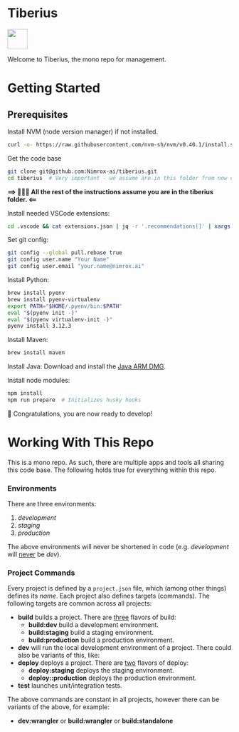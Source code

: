 # Tiberius

<a alt="Nx logo" href="https://nx.dev" target="_blank" rel="noreferrer"><img src="https://raw.githubusercontent.com/nrwl/nx/master/images/nx-logo.png" width="45"></a>

Welcome to Tiberius, the mono repo for  management.

# Getting Started
## Prerequisites
Install NVM (node version manager) if not installed.
```bash
curl -o- https://raw.githubusercontent.com/nvm-sh/nvm/v0.40.1/install.sh | bash
```

Get the code base
```bash
git clone git@github.com:Nimrox-ai/tiberius.git
cd tiberius  # Very important - we assume are in this folder from now on
```

**==> 🚀🚀🚀 All the rest of the instructions assume you are in the tiberius folder. <==**

Install needed VSCode extensions:
```bash
cd .vscode && cat extensions.json | jq -r '.recommendations[]' | xargs -n 1 code --install-extension && cd ..
```

Set git config:
```bash
git config --global pull.rebase true
git config user.name "Your Name"
git config user.email "your.name@nimrox.ai"
```

Install Python:
```bash
brew install pyenv
brew install pyenv-virtualenv
export PATH="$HOME/.pyenv/bin:$PATH"
eval "$(pyenv init -)"
eval "$(pyenv virtualenv-init -)"
pyenv install 3.12.3
```

Install Maven:
```bash
brew install maven
```

Install Java:
Download and install the [Java ARM DMG](https://www.oracle.com/java/technologies/downloads/#java21:~:text=https%3A//download.oracle.com/java/21/latest/jdk%2D21_macos%2Daarch64_bin.dmg).

Install node modules:
```bash
npm install
npm run prepare  # Initializes husky hooks
```

🚀 Congratulations, you are now ready to develop!

# Working With This Repo
This is a mono repo. As such, there are multiple apps and tools all sharing this code base. The following holds true for everything within this repo.

### Environments
There are three environments:
 1. *development*
 2. *staging*
 3. *production*

The above environments will never be shortened in code (e.g. *development* will <u>never</u> be *dev*).

### Project Commands
Every project is defined by a `project.json` file, which (among other things) defines its *name*. Each project also defines targets (commands). The following targets are common across all projects:

 * **build** builds a project. There are <u>three</u> flavors of build:
   * **build:dev** build a development environment.
   * **build:staging** build a staging environment.
   * **build:production** build a production environment.
 * **dev** will run the local development environment of a project. There could also be variants of this, like:
 * **deploy** deploys a project. There are <u>two</u> flavors of deploy:
   * **deploy:staging** deploys the staging environment.
   * **deploy::production** deploys the production environment.
 * **test** launches unit/integration tests.

The above commands are constant in all projects, however there can be variants of the above, for example:
* **dev:wrangler** or **build:wrangler** or **build:standalone**
